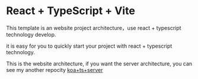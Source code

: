 # React + TypeScript + Vite

This template is an website project architecture，use react + typescript technology develop.

it is easy for you to quickly start your project with react + typescript technology.

This is the website architecture, if you want the server architecture, you can see my another repocity [koa+ts+server](https://gitee.com/alin18/koa-ts-server)
